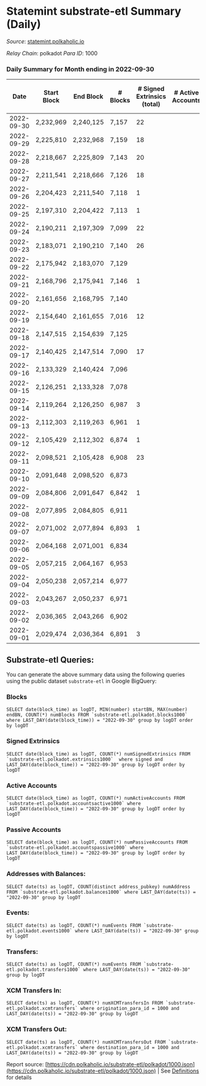 # Statemint substrate-etl Summary (Daily)

_Source_: [statemint.polkaholic.io](https://statemint.polkaholic.io)

*Relay Chain*: polkadot
*Para ID*: 1000



### Daily Summary for Month ending in 2022-09-30


| Date | Start Block | End Block | # Blocks | # Signed Extrinsics (total) | # Active Accounts | # Passive | # New | # Addresses with Balances | # Events | # Transfers | # XCM Transfers In | # XCM Transfers Out | Issues | 
| ---- | ----------- | --------- | -------- | --------------------------- | ----------------- | --------- | ----- | ------------------------- | -------- | ----------- | ------------------ | ------------------- | ------ |
| 2022-09-30 | 2,232,969 | 2,240,125 | 7,157 | 22 |  |  |  | 95 | 14,477 | 19 ($15.45) | 9 ($3,258.51) | 9 ($2,457.46) |  |
| 2022-09-29 | 2,225,810 | 2,232,968 | 7,159 | 18 |  |  |  |  | 14,428 | 18 ($17.32) | 4 ($19.23) | 3 ($151.19) |  |
| 2022-09-28 | 2,218,667 | 2,225,809 | 7,143 | 20 |  |  |  |  | 14,374 | 12 ($6.14) |   | 2 ($206.37) |  |
| 2022-09-27 | 2,211,541 | 2,218,666 | 7,126 | 18 |  |  |  |  | 14,377 | 15 ($0.67) | 6 ($11.08) | 8 ($212.38) |  |
| 2022-09-26 | 2,204,423 | 2,211,540 | 7,118 | 1 |  |  |  |  | 14,274 |   | 6 ($23.98) |   |  |
| 2022-09-25 | 2,197,310 | 2,204,422 | 7,113 | 1 |  |  |  |  | 14,246 | 1  | 2 ($59.83) |   |  |
| 2022-09-24 | 2,190,211 | 2,197,309 | 7,099 | 22 |  |  |  |  | 14,335 | 13  | 4 ($22.57) | 10 ($116.87) |  |
| 2022-09-23 | 2,183,071 | 2,190,210 | 7,140 | 26 |  |  |  |  | 14,404 | 10 ($386.27) | 1 ($12.90) |   |  |
| 2022-09-22 | 2,175,942 | 2,183,070 | 7,129 |  |  |  |  |  | 14,265 |   | 1 (-) |   |  |
| 2022-09-21 | 2,168,796 | 2,175,941 | 7,146 | 1 |  |  |  |  | 14,312 |   | 2 ($4.41) |   |  |
| 2022-09-20 | 2,161,656 | 2,168,795 | 7,140 |  |  |  |  |  | 14,287 |   |   |   |  |
| 2022-09-19 | 2,154,640 | 2,161,655 | 7,016 | 12 |  |  |  | 64 | 14,102 | 1 ($85.22) | 2 ($92.85) |   |  |
| 2022-09-18 | 2,147,515 | 2,154,639 | 7,125 |  |  |  |  | 62 | 14,254 |   |   |   |  |
| 2022-09-17 | 2,140,425 | 2,147,514 | 7,090 | 17 |  |  |  | 62 | 14,259 | 2 ($14.13) |   |   |  |
| 2022-09-16 | 2,133,329 | 2,140,424 | 7,096 |  |  |  |  | 61 | 14,196 |   |   |   |  |
| 2022-09-15 | 2,126,251 | 2,133,328 | 7,078 |  |  |  |  | 61 | 14,160 |   |   |   |  |
| 2022-09-14 | 2,119,264 | 2,126,250 | 6,987 | 3 |  |  |  | 61 | 13,990 |   |   |   |  |
| 2022-09-13 | 2,112,303 | 2,119,263 | 6,961 | 1 |  |  |  | 61 | 13,933 |   |   |   |  |
| 2022-09-12 | 2,105,429 | 2,112,302 | 6,874 | 1 |  |  |  | 61 | 13,763 |   | 1 ($3.84) |   |  |
| 2022-09-11 | 2,098,521 | 2,105,428 | 6,908 | 23 |  |  |  |  | 13,901 | 1 ($7.70) | 3 ($108.82) |   |  |
| 2022-09-10 | 2,091,648 | 2,098,520 | 6,873 |  |  |  |  |  | 13,749 |   |   |   |  |
| 2022-09-09 | 2,084,806 | 2,091,647 | 6,842 | 1 |  |  |  |  | 13,709 | 1 ($3.82) | 2 ($43.04) |   |  |
| 2022-09-08 | 2,077,895 | 2,084,805 | 6,911 |  |  |  |  | 57 | 13,832 |   |   |   |  |
| 2022-09-07 | 2,071,002 | 2,077,894 | 6,893 | 1 |  |  |  | 57 | 13,793 | 1  |   |   |  |
| 2022-09-06 | 2,064,168 | 2,071,001 | 6,834 |  |  |  |  | 57 | 13,672 |   |   |   |  |
| 2022-09-05 | 2,057,215 | 2,064,167 | 6,953 |  |  |  |  | 57 | 13,910 |   |   |   |  |
| 2022-09-04 | 2,050,238 | 2,057,214 | 6,977 |  |  |  |  | 57 | 13,957 |   |   |   |  |
| 2022-09-03 | 2,043,267 | 2,050,237 | 6,971 |  |  |  |  | 57 | 13,946 |   |   |   |  |
| 2022-09-02 | 2,036,365 | 2,043,266 | 6,902 |  |  |  |  | 57 | 13,808 |   |   |   |  |
| 2022-09-01 | 2,029,474 | 2,036,364 | 6,891 | 3 |  |  |  | 57 | 13,818 |   | 3 ($20.94) |   |  |

## Substrate-etl Queries:
You can generate the above summary data using the following queries using the public dataset `substrate-etl` in Google BigQuery:


### Blocks
```
SELECT date(block_time) as logDT, MIN(number) startBN, MAX(number) endBN, COUNT(*) numBlocks FROM `substrate-etl.polkadot.blocks1000`  where LAST_DAY(date(block_time)) = "2022-09-30" group by logDT order by logDT
```


### Signed Extrinsics
```
SELECT date(block_time) as logDT, COUNT(*) numSignedExtrinsics FROM `substrate-etl.polkadot.extrinsics1000`  where signed and LAST_DAY(date(block_time)) = "2022-09-30" group by logDT order by logDT
```


### Active Accounts
```
SELECT date(block_time) as logDT, COUNT(*) numActiveAccounts FROM `substrate-etl.polkadot.accountsactive1000` where LAST_DAY(date(block_time)) = "2022-09-30" group by logDT order by logDT
```


### Passive Accounts
```
SELECT date(block_time) as logDT, COUNT(*) numPassiveAccounts FROM `substrate-etl.polkadot.accountspassive1000` where LAST_DAY(date(block_time)) = "2022-09-30" group by logDT order by logDT
```


### Addresses with Balances:
```
SELECT date(ts) as logDT, COUNT(distinct address_pubkey) numAddress FROM `substrate-etl.polkadot.balances1000` where LAST_DAY(date(ts)) = "2022-09-30" group by logDT
```


### Events:
```
SELECT date(ts) as logDT, COUNT(*) numEvents FROM `substrate-etl.polkadot.events1000` where LAST_DAY(date(ts)) = "2022-09-30" group by logDT
```


### Transfers:
```
SELECT date(ts) as logDT, COUNT(*) numEvents FROM `substrate-etl.polkadot.transfers1000` where LAST_DAY(date(ts)) = "2022-09-30" group by logDT
```


### XCM Transfers In:
```
SELECT date(ts) as logDT, COUNT(*) numXCMTransfersIn FROM `substrate-etl.polkadot.xcmtransfers` where origination_para_id = 1000 and LAST_DAY(date(ts)) = "2022-09-30" group by logDT
```


### XCM Transfers Out:
```
SELECT date(ts) as logDT, COUNT(*) numXCMTransfersOut FROM `substrate-etl.polkadot.xcmtransfers` where destination_para_id = 1000 and LAST_DAY(date(ts)) = "2022-09-30" group by logDT
```



Report source: [https://cdn.polkaholic.io/substrate-etl/polkadot/1000.json](https://cdn.polkaholic.io/substrate-etl/polkadot/1000.json) | See [Definitions](/DEFINITIONS.md) for details
